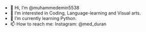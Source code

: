 - 👋 Hi, I’m @muhammedemin5538
- 👀 I’m interested in Coding, Language-learning and Visual arts.
- 🌱 I’m currently learning Python.
- 📫 How to reach me: Instagram: @med_duran

<!---
muhammedemin5538/muhammedemin5538 is a ✨ special ✨ repository because its `README.md` (this file) appears on your GitHub profile.
You can click the Preview link to take a look at your changes.
--->
